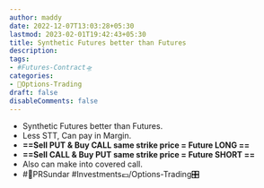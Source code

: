 ```yaml
---
author: maddy
date: 2022-12-07T13:03:28+05:30
lastmod: 2023-02-01T19:42:43+05:30
title: Synthetic Futures better than Futures
description: 
tags:
- #Futures-Contract🛸
categories: 
- 🤹Options-Trading
draft: false
disableComments: false
---
```

- Synthetic Futures better than Futures.
- Less STT, Can pay in Margin.
- **==Sell PUT & Buy CALL same strike price = Future LONG ==**
- **==Sell CALL & Buy PUT same strike price = Future SHORT ==**
- Also can make into covered call.
-  #🧔PRSundar #Investments💷/Options-Trading🎛️